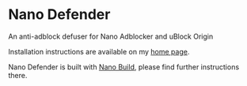 # Nano Defender

An anti-adblock defuser for Nano Adblocker and uBlock Origin

Installation instructions are available on my
[home page](http://jspenguin2017.github.io/uBlockProtector/).

Nano Defender is built with
[Nano Build](https://github.com/NanoAdblocker/NanoBuild), please find further
instructions there.
